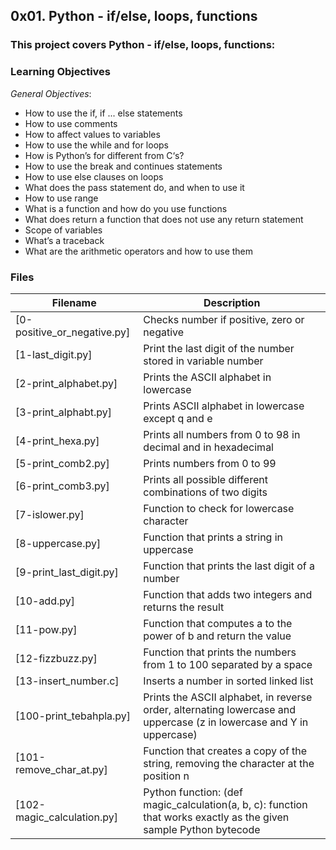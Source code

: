 ## 0x01. Python - if/else, loops, functions

### This project covers Python - if/else, loops, functions: 
     
### Learning Objectives
 
*General Objectives*:
- How to use the if, if ... else statements
- How to use comments
- How to affect values to variables
- How to use the while and for loops
- How is Python’s for different from C‘s?
- How to use the break and continues statements
- How to use else clauses on loops
- What does the pass statement do, and when to use it
- How to use range
- What is a function and how do you use functions
- What does return a function that does not use any return statement
- Scope of variables
- What’s a traceback
- What are the arithmetic operators and how to use them

### Files

| Filename  | Description |
| ------------- | ------------- |
|[0-positive_or_negative.py] |Checks number if positive, zero or negative  |
|[1-last_digit.py]| Print the last digit of the number stored in variable number|
|[2-print_alphabet.py] | Prints the ASCII alphabet in lowercase |
|[3-print_alphabt.py] | Prints ASCII alphabet in lowercase except q and e |
|[4-print_hexa.py]| Prints all numbers from 0 to 98 in decimal and in hexadecimal |
|[5-print_comb2.py] | Prints numbers from 0 to 99|
|[6-print_comb3.py] |  Prints all possible different combinations of two digits |
|[7-islower.py] | Function to check for lowercase character |
|[8-uppercase.py] | Function that prints a string in uppercase |
|[9-print_last_digit.py] | Function  that prints the last digit of a number |
|[10-add.py] | Function that adds two integers and returns the result|
|[11-pow.py]| Function that computes a to the power of b and return the value |
|[12-fizzbuzz.py]| Function that prints the numbers from 1 to 100 separated by a space |
|[13-insert_number.c]| Inserts a number in sorted linked list|
|[100-print_tebahpla.py]| Prints the ASCII alphabet, in reverse order, alternating lowercase and uppercase (z in lowercase and Y in uppercase) |
|[101-remove_char_at.py]| Function that creates a copy of the string, removing the character at the position n |
|[102-magic_calculation.py] | Python function: (def magic_calculation(a, b, c): function that works exactly as the given sample Python bytecode |
